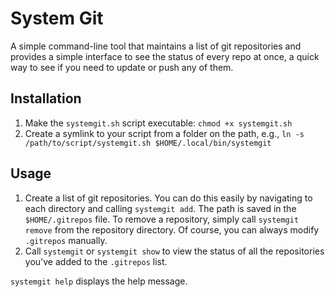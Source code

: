 # System Git

A simple command-line tool that maintains a list of git repositories and 
provides a simple interface to see the status of every repo at once, a quick way to 
see if you need to update or push any of them.

## Installation
1. Make the `systemgit.sh` script executable: `chmod +x systemgit.sh`
2. Create a symlink to your script from a folder on the path, e.g., 
`ln -s /path/to/script/systemgit.sh $HOME/.local/bin/systemgit`

## Usage
1. Create a list of git repositories. You can do this easily by navigating to 
each directory and calling `systemgit add`. The path is saved in the 
`$HOME/.gitrepos` file. To remove a repository, simply call `systemgit remove` 
from the repository directory. Of course, you can always modify `.gitrepos`
manually.
2. Call `systemgit` or `systemgit show` to view the status of all the 
repositories you've added to the `.gitrepos` list.

`systemgit help` displays the help message.
